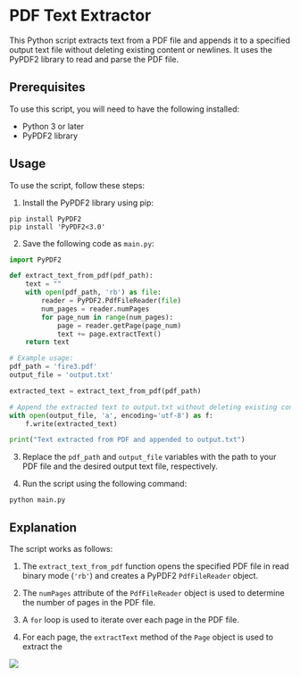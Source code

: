  # PDF Text Extractor

This Python script extracts text from a PDF file and appends it to a specified output text file without deleting existing content or newlines. It uses the PyPDF2 library to read and parse the PDF file.

## Prerequisites

To use this script, you will need to have the following installed:

* Python 3 or later
* PyPDF2 library

## Usage

To use the script, follow these steps:

1. Install the PyPDF2 library using pip:

```
pip install PyPDF2
pip install 'PyPDF2<3.0'
```

2. Save the following code as `main.py`:

```python
import PyPDF2

def extract_text_from_pdf(pdf_path):
    text = ""
    with open(pdf_path, 'rb') as file:
        reader = PyPDF2.PdfFileReader(file)
        num_pages = reader.numPages
        for page_num in range(num_pages):
            page = reader.getPage(page_num)
            text += page.extractText()
    return text

# Example usage:
pdf_path = 'fire3.pdf'
output_file = 'output.txt'

extracted_text = extract_text_from_pdf(pdf_path)

# Append the extracted text to output.txt without deleting existing content or newlines
with open(output_file, 'a', encoding='utf-8') as f:
    f.write(extracted_text)

print("Text extracted from PDF and appended to output.txt")
```

3. Replace the `pdf_path` and `output_file` variables with the path to your PDF file and the desired output text file, respectively.

4. Run the script using the following command:

```
python main.py
```

## Explanation

The script works as follows:

1. The `extract_text_from_pdf` function opens the specified PDF file in read binary mode (`'rb'`) and creates a PyPDF2 `PdfFileReader` object.

2. The `numPages` attribute of the `PdfFileReader` object is used to determine the number of pages in the PDF file.

3. A `for` loop is used to iterate over each page in the PDF file.

4. For each page, the `extractText` method of the `Page` object is used to extract the

<img src="https://img.shields.io/badge/PYTHON-black?style=for-the-badge&logo=python&logoColor=gold"/>
